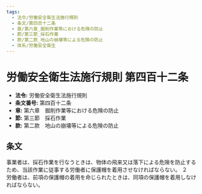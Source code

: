 ```yaml
---
tags:
  - 法令/労働安全衛生法施行規則
  - 条文/第四百十二条
  - 章/第六章_掘削作業等における危険の防止
  - 節/第三節_採石作業
  - 款/第二款_地山の崩壊等による危険の防止
  - 体系/労働安全衛生
---
```

# 労働安全衛生法施行規則 第四百十二条

- **法令:** 労働安全衛生法施行規則
- **条文番号:** 第四百十二条
- **章:** 第六章　掘削作業等における危険の防止
- **節:** 第三節　採石作業
- **款:** 第二款　地山の崩壊等による危険の防止

## 条文
事業者は、採石作業を行なうときは、物体の飛来又は落下による危険を防止するため、当該作業に従事する労働者に保護帽を着用させなければならない。
２　労働者は、前項の保護帽の着用を命じられたときは、同項の保護帽を着用しなければならない。

